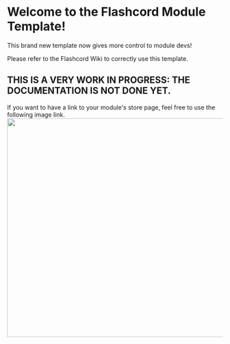 # Welcome to the Flashcord Module Template!
This brand new template now gives more control to module devs!

Please refer to the Flashcord Wiki to correctly use this template.

## THIS IS A VERY WORK IN PROGRESS: THE DOCUMENTATION IS NOT DONE YET.

If you want to have a link to your module's store page, feel free to use the following image link.
[<img src="https://sirio-network.com/flashcord/store/embed.png" width="512">](https://sirio-network.com/flashcord/store)
